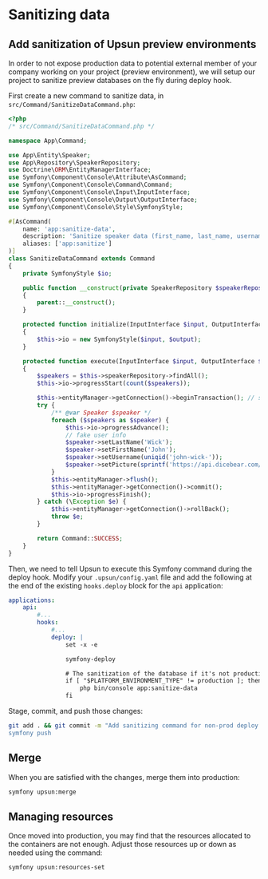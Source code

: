 # Sanitizing data


## Add sanitization of Upsun preview environments

In order to not expose production data to potential external member of your company working on your project (preview environment), we will setup our project to sanitize preview databases on the fly during deploy hook.

First create a new command to sanitize data, in `src/Command/SanitizeDataCommand.php`:

```php
<?php
/* src/Command/SanitizeDataCommand.php */

namespace App\Command;

use App\Entity\Speaker;
use App\Repository\SpeakerRepository;
use Doctrine\ORM\EntityManagerInterface;
use Symfony\Component\Console\Attribute\AsCommand;
use Symfony\Component\Console\Command\Command;
use Symfony\Component\Console\Input\InputInterface;
use Symfony\Component\Console\Output\OutputInterface;
use Symfony\Component\Console\Style\SymfonyStyle;

#[AsCommand(
    name: 'app:sanitize-data',
    description: 'Sanitize speaker data (first_name, last_name, username and picture).',
    aliases: ['app:sanitize']
)]
class SanitizeDataCommand extends Command
{
    private SymfonyStyle $io;

    public function __construct(private SpeakerRepository $speakerRepository, private EntityManagerInterface $entityManager)
    {
        parent::__construct();
    }

    protected function initialize(InputInterface $input, OutputInterface $output): void
    {
        $this->io = new SymfonyStyle($input, $output);
    }

    protected function execute(InputInterface $input, OutputInterface $output): int
    {
        $speakers = $this->speakerRepository->findAll();
        $this->io->progressStart(count($speakers));

        $this->entityManager->getConnection()->beginTransaction(); // suspend auto-commit
        try {
            /** @var Speaker $speaker */
            foreach ($speakers as $speaker) {
                $this->io->progressAdvance();
                // fake user info
                $speaker->setLastName('Wick');
                $speaker->setFirstName('John');
                $speaker->setUsername(uniqid('john-wick-'));
                $speaker->setPicture(sprintf('https://api.dicebear.com/9.x/adventurer-neutral/svg?seed=%s&backgroundColor=6046ff', uniqid('john-wick-')));
            }
            $this->entityManager->flush();
            $this->entityManager->getConnection()->commit();
            $this->io->progressFinish();
        } catch (\Exception $e) {
            $this->entityManager->getConnection()->rollBack();
            throw $e;
        }

        return Command::SUCCESS;
    }
}
```

Then, we need to tell Upsun to execute this Symfony command during the deploy hook. Modify your `.upsun/config.yaml` file and add the following at the end of the existing `hooks.deploy` block for the `api` application:

```yaml
applications:
    api:
        #...
        hooks:
            #...
            deploy: |
                set -x -e

                symfony-deploy

                # The sanitization of the database if it's not production
                if [ "$PLATFORM_ENVIRONMENT_TYPE" != production ]; then
                    php bin/console app:sanitize-data
                fi
```

Stage, commit, and push those changes:

```bash
git add . && git commit -m "Add sanitizing command for non-prod deploy hook.
symfony push
```

## Merge 

When you are satisfied with the changes, merge them into production:

```bash
symfony upsun:merge
```

## Managing resources

Once moved into production, you may find that the resources allocated to the containers are not enough. 
Adjust those resources up or down as needed using the command:

```bash
symfony upsun:resources-set
```
